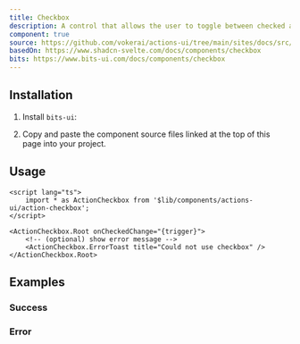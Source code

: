 ```yaml
---
title: Checkbox
description: A control that allows the user to toggle between checked and not checked. On error, reverts to the original state and alerts the user.
component: true
source: https://github.com/vokerai/actions-ui/tree/main/sites/docs/src/lib/registry/default/ui/action-checkbox
basedOn: https://www.shadcn-svelte.com/docs/components/checkbox
bits: https://www.bits-ui.com/docs/components/checkbox
---
```


<script>
  import { ComponentPreview, ManualInstall, PMAddComp, PMInstall } from '$lib/components/docs';
</script>

<ComponentPreview name="checkbox-error">

<div />

</ComponentPreview>

## Installation

<PMAddComp name="checkbox" />

<ManualInstall>

1. Install `bits-ui`:

<PMInstall command="bits-ui" />

2. Copy and paste the component source files linked at the top of this page into your project.

</ManualInstall>

## Usage

```svelte
<script lang="ts">
    import * as ActionCheckbox from '$lib/components/actions-ui/action-checkbox';
</script>
```

```svelte
<ActionCheckbox.Root onCheckedChange="{trigger}">
    <!-- (optional) show error message -->
    <ActionCheckbox.ErrorToast title="Could not use checkbox" />
</ActionCheckbox.Root>
```

## Examples

### Success

<ComponentPreview name="checkbox-success">

<div />

</ComponentPreview>

### Error

<ComponentPreview name="checkbox-error">

<div />

</ComponentPreview>
